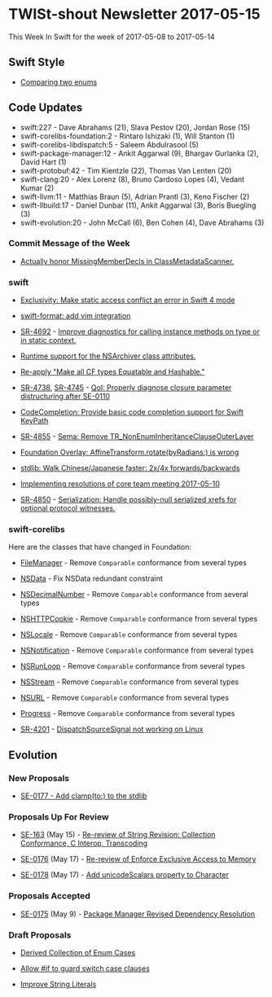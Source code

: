# TWISt-shout Newsletter 2017-05-15
This Week In Swift for the week of 2017-05-08 to 2017-05-14

## Swift Style

* [Comparing two enums](https://lists.swift.org/pipermail/swift-users/Week-of-Mon-20170508/005386.html)

## Code Updates

* swift:227 - Dave Abrahams (21), Slava Pestov (20), Jordan Rose (15)
* swift-corelibs-foundation:2 - Rintaro Ishizaki (1), Will Stanton (1)
* swift-corelibs-libdispatch:5 - Saleem Abdulrasool (5)
* swift-package-manager:12 - Ankit Aggarwal (9), Bhargav Gurlanka (2), David Hart (1)
* swift-protobuf:42 - Tim Kientzle (22), Thomas Van Lenten (20)
* swift-clang:20 - Alex Lorenz (8), Bruno Cardoso Lopes (4), Vedant Kumar (2)
* swift-llvm:11 - Matthias Braun (5), Adrian Prantl (3), Keno Fischer (2)
* swift-llbuild:17 - Daniel Dunbar (11), Ankit Aggarwal (3), Boris Buegling (3)
* swift-evolution:20 - John McCall (6), Ben Cohen (4), Dave Abrahams (3)

### Commit Message of the Week

* [Actually honor MissingMemberDecls in ClassMetadataScanner.](https://github.com/apple/swift/commit/384b2a674bad4a6faeaf8e205a478dc8deaa7e67)

### swift

* [Exclusivity: Make static access conflict an error in Swift 4 mode](https://github.com/apple/swift/commit/0777cccb714ae848ea53b6982d8e99869fb18877)

* [swift-format: add vim integration](https://github.com/apple/swift/commit/9c15385aea0c8d72be4bd8132a1b2c5fae16f03a)

* [SR-4692](https://bugs.swift.org/browse/SR-4692) - [Improve diagnostics for calling instance methods on type or in static context.](https://github.com/apple/swift/commit/5adeff065cf6481a9a69a92ff11e395da365a9cc)

* [Runtime support for the NSArchiver class attributes.](https://github.com/apple/swift/commit/b1d5c77cec61fc7ab2d42c43519c52e9dd671e96)

* [Re-apply "Make all CF types Equatable and Hashable."](https://github.com/apple/swift/commit/01cb554387f66dee9b1c13eb1cb3e641af4619bb)

* [SR-4738](https://bugs.swift.org/browse/SR-4738), [SR-4745](https://bugs.swift.org/browse/SR-4745) - [QoI: Properly diagnose closure parameter distructuring after SE-0110](https://github.com/apple/swift/commit/ddaccf88bbbf215af79c5a075e7323644c170548)

* [CodeCompletion: Provide basic code completion support for Swift KeyPath](https://github.com/apple/swift/commit/e99712812925f45e1df6e27cbfb146399a0d5ed2)

* [SR-4855](https://bugs.swift.org/browse/SR-4855) - [Sema: Remove TR_NonEnumInheritanceClauseOuterLayer](https://github.com/apple/swift/commit/6548ad709b353e749ecd56e24cdda0c8049939ef)

* [Foundation Overlay: AffineTransform.rotate(byRadians:) is wrong](https://github.com/apple/swift/commit/c6ac96ba78b19fec246246624dcdcf3a89292ffd)

* [stdlib: Walk Chinese/Japanese faster: 2x/4x forwards/backwards](https://github.com/apple/swift/commit/f08ee0fd93c3a72af66ff4cb9483f0dc6344b2da)

* [Implementing resolutions of core team meeting 2017-05-10](https://github.com/apple/swift/commit/2cb11675cf5a2239628c5e22ef5fa8bb509cf1e9)

* [SR-4850](https://bugs.swift.org/browse/SR-4850) - [Serialization: Handle possibly-null serialized xrefs for optional protocol witnesses.](https://github.com/apple/swift/commit/119b3d198c0ae1b8253fbc76f193c797562969b0)
  
### swift-corelibs
Here are the classes that have changed in Foundation:

* [FileManager](https://github.com/apple/swift-corelibs-foundation/commits/master/Foundation/FileManager.swift) - Remove `Comparable` conformance from several types
* [NSData](https://github.com/apple/swift-corelibs-foundation/commits/master/Foundation/NSData.swift) - Fix NSData redundant constraint
* [NSDecimalNumber](https://github.com/apple/swift-corelibs-foundation/commits/master/Foundation/NSDecimalNumber.swift) - Remove `Comparable` conformance from several types
* [NSHTTPCookie](https://github.com/apple/swift-corelibs-foundation/commits/master/Foundation/NSHTTPCookie.swift) - Remove `Comparable` conformance from several types
* [NSLocale](https://github.com/apple/swift-corelibs-foundation/commits/master/Foundation/NSLocale.swift) - Remove `Comparable` conformance from several types
* [NSNotification](https://github.com/apple/swift-corelibs-foundation/commits/master/Foundation/NSNotification.swift) - Remove `Comparable` conformance from several types
* [NSRunLoop](https://github.com/apple/swift-corelibs-foundation/commits/master/Foundation/NSRunLoop.swift) - Remove `Comparable` conformance from several types
* [NSStream](https://github.com/apple/swift-corelibs-foundation/commits/master/Foundation/NSStream.swift) - Remove `Comparable` conformance from several types
* [NSURL](https://github.com/apple/swift-corelibs-foundation/commits/master/Foundation/NSURL.swift) - Remove `Comparable` conformance from several types
* [Progress](https://github.com/apple/swift-corelibs-foundation/commits/master/Foundation/Progress.swift) - Remove `Comparable` conformance from several types

* [SR-4201](https://bugs.swift.org/browse/SR-4201) - [DispatchSourceSignal not working on Linux](https://github.com/apple/swift-corelibs-libdispatch/commit/f76b8f5b2db6c738aab0fe45a1a7da9866d2d945)

## Evolution

### New Proposals

* [SE-0177 - Add clamp(to:) to the stdlib](https://github.com/apple/swift-evolution/blob/master/proposals/0177-add-clamped-to-method.md)

### Proposals Up For Review

* [SE-163](https://github.com/apple/swift-evolution/blob/master/proposals/0163-string-revision-1.md) (May 15) - [Re-review of String Revision: Collection Conformance, C Interop, Transcoding](https://lists.swift.org/pipermail/swift-evolution-announce/2017-May/000376.html)

* [SE-0176](https://github.com/apple/swift-evolution/blob/master/proposals/0176-enforce-exclusive-access-to-memory.md) (May 17) - [Re-review of Enforce Exclusive Access to Memory](https://lists.swift.org/pipermail/swift-evolution-announce/2017-May/000379.html)

* [SE-0178](https://github.com/apple/swift-evolution/blob/master/proposals/0178-character-unicode-view.md) (May 17) - [Add unicodeScalars property to Character](https://lists.swift.org/pipermail/swift-evolution-announce/2017-May/000377.html)

### Proposals Accepted

* [SE-0175](https://github.com/apple/swift-evolution/blob/master/proposals/0175-package-manager-revised-dependency-resolution.md) (May 9) - [Package Manager Revised Dependency Resolution](https://lists.swift.org/pipermail/swift-build-dev/Week-of-Mon-20170508/000995.html)
  
### Draft Proposals

* [Derived Collection of Enum Cases](https://lists.swift.org/pipermail/swift-evolution/Week-of-Mon-20170508/036567.html)

* [Allow #if to guard switch case clauses](https://lists.swift.org/pipermail/swift-evolution/Week-of-Mon-20170508/036568.html)

* [Improve String Literals](https://lists.swift.org/pipermail/swift-evolution/Week-of-Mon-20170508/036615.html)
